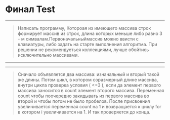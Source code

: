 # Финал Test #
___
>Написать программу, Котороая из имеющего массива строк формирует массив из строк, длина которых меньше либо равно 3 - м симвалам.Первоначальныймассив можно ввисти с клавиатуры, либо задать на старте выполнения алгоритма. При решении не рекомендуеться коллекциями, лучше обойтись исключительно массивами.
___
___
>Сначало объявляется два массива: изначальный и вторый такой же длины. Потом цикл, в котором соразмерный длине массива, внутри цикла проверка условия ( <=3 ), если да элемент первого массива заносится в count элемент второго массива. Переменная count чтобы поочередно закидывать из первого массива во второй и чтобы потом не было пробелов. После присвоения увеличивается переменная count на 1 и возвращается к циклу for в котором i увеличивается на 1. И так проверяется до конца.